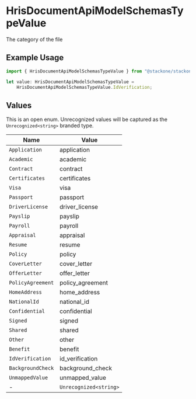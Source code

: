 # HrisDocumentApiModelSchemasTypeValue

The category of the file

## Example Usage

```typescript
import { HrisDocumentApiModelSchemasTypeValue } from "@stackone/stackone-client-ts/sdk/models/shared";

let value: HrisDocumentApiModelSchemasTypeValue =
    HrisDocumentApiModelSchemasTypeValue.IdVerification;
```

## Values

This is an open enum. Unrecognized values will be captured as the `Unrecognized<string>` branded type.

| Name                   | Value                  |
| ---------------------- | ---------------------- |
| `Application`          | application            |
| `Academic`             | academic               |
| `Contract`             | contract               |
| `Certificates`         | certificates           |
| `Visa`                 | visa                   |
| `Passport`             | passport               |
| `DriverLicense`        | driver_license         |
| `Payslip`              | payslip                |
| `Payroll`              | payroll                |
| `Appraisal`            | appraisal              |
| `Resume`               | resume                 |
| `Policy`               | policy                 |
| `CoverLetter`          | cover_letter           |
| `OfferLetter`          | offer_letter           |
| `PolicyAgreement`      | policy_agreement       |
| `HomeAddress`          | home_address           |
| `NationalId`           | national_id            |
| `Confidential`         | confidential           |
| `Signed`               | signed                 |
| `Shared`               | shared                 |
| `Other`                | other                  |
| `Benefit`              | benefit                |
| `IdVerification`       | id_verification        |
| `BackgroundCheck`      | background_check       |
| `UnmappedValue`        | unmapped_value         |
| -                      | `Unrecognized<string>` |